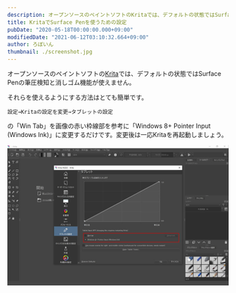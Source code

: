 ```yaml
---
description: オープンソースのペイントソフトのKritaでは、デフォルトの状態ではSurface Penの筆圧検知と消しゴム機能が使えません。設定はとても簡単です。
title: KritaでSurface Penを使うための設定
pubDate: "2020-05-18T00:00:00.000+09:00"
modifiedDate: "2021-06-12T03:10:32.664+09:00"
author: ろぼいん
thumbnail: ./screenshot.jpg
---
```


オープンソースのペイントソフトの[Krita](https://krita.org/)では、デフォルトの状態ではSurface Penの筆圧検知と消しゴム機能が使えません。

それらを使えるようにする方法はとても簡単です。

```
設定→Kritaの設定を変更→タブレットの設定
```

の「Win Tab」を画像の赤い枠線部を参考に「Windows 8+ Pointer Input (Windows Ink)」に変更するだけです。変更後は一応Kritaを再起動しましょう。

![スクリーンショット](./screenshot.jpg)
